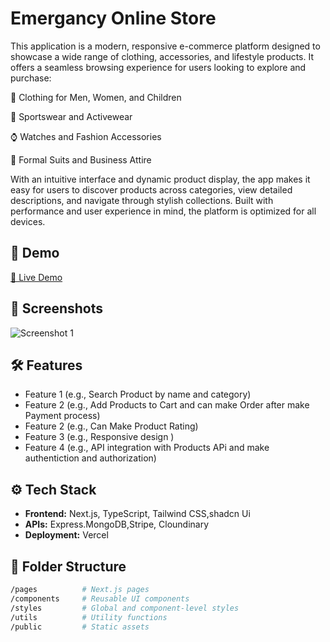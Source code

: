 # Emergancy Online Store

This application is a modern, responsive e-commerce platform designed to showcase a wide range of clothing, accessories, and lifestyle products. It offers a seamless browsing experience for users looking to explore and purchase:

👕 Clothing for Men, Women, and Children

🎽 Sportswear and Activewear

⌚ Watches and Fashion Accessories

🧥 Formal Suits and Business Attire

With an intuitive interface and dynamic product display, the app makes it easy for users to discover products across categories, view detailed descriptions, and navigate through stylish collections. Built with performance and user experience in mind, the platform is optimized for all devices.

## 🚀 Demo

[🔗 Live Demo](https://emergancy-store.vercel.app/)


## 📸 Screenshots

<!-- Optional -->
![Screenshot 1](https://res.cloudinary.com/dptz3ognb/image/upload/v1757808855/13_pft3te.png)


## 🛠️ Features

- Feature 1 (e.g., Search Product by name and category)
- Feature 2 (e.g., Add Products to Cart and can make Order after make Payment process)
- Feature 2 (e.g., Can Make Product Rating)
- Feature 3 (e.g., Responsive design )
- Feature 4 (e.g., API integration with Products APi and make authentiction and authorization)

## ⚙️ Tech Stack

- **Frontend:** Next.js, TypeScript, Tailwind CSS,shadcn Ui
- **APIs:** Express.MongoDB,Stripe, Cloundinary
- **Deployment:** Vercel 

## 📂 Folder Structure

```bash
/pages          # Next.js pages
/components     # Reusable UI components
/styles         # Global and component-level styles
/utils          # Utility functions
/public         # Static assets
